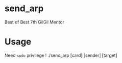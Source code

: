 # send_arp
Best of Best 7th GilGil Mentor

# Usage
Need `sudo` privilege !
./send_arp [card] [sender] [target]
